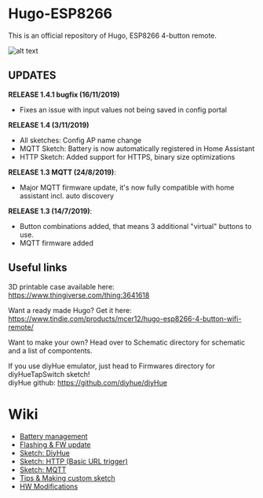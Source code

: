 # Hugo-ESP8266

This is an official repository of Hugo, ESP8266 4-button remote. 

![alt text](https://raw.githubusercontent.com/mcer12/Hugo-ESP8266/master/Images/hugo_numbered.png)

## UPDATES

**RELEASE 1.4.1 bugfix (16/11/2019)**
- Fixes an issue with input values not being saved in config portal 

**RELEASE 1.4 (3/11/2019)**
- All sketches: Config AP name change
- MQTT Sketch: Battery is now automatically registered in Home Assistant  
- HTTP Sketch: Added support for HTTPS, binary size optimizations  

**RELEASE 1.3 MQTT (24/8/2019)**:  
- Major MQTT firmware update, it's now fully compatible with home assistant incl. auto discovery  
  
**RELEASE 1.3 (14/7/2019)**:  
- Button combinations added, that means 3 additional "virtual" buttons to use.  
- MQTT firmware added

## Useful links
3D printable case available here:  
https://www.thingiverse.com/thing:3641618  

Want a ready made Hugo? Get it here:  
https://www.tindie.com/products/mcer12/hugo-esp8266-4-button-wifi-remote/  

Want to make your own? Head over to Schematic directory for schematic and a list of compontents.

If you use diyHue emulator, just head to Firmwares directory for diyHueTapSwitch sketch!  
diyHue github: https://github.com/diyhue/diyHue  

# Wiki
* [Battery management](https://github.com/mcer12/Hugo-ESP8266/wiki/Battery-management)
* [Flashing & FW update](https://github.com/mcer12/Hugo-ESP8266/wiki/Flashing-&-FW-update)
* [Sketch: DiyHue](https://github.com/mcer12/Hugo-ESP8266/wiki/Sketch:-DiyHue)
* [Sketch: HTTP (Basic URL trigger)](https://github.com/mcer12/Hugo-ESP8266/wiki/Sketch:-HTTP-(Basic-URL-trigger))
* [Sketch: MQTT](https://github.com/mcer12/Hugo-ESP8266/wiki/Sketch:-MQTT)
* [Tips & Making custom sketch](https://github.com/mcer12/Hugo-ESP8266/wiki/Tips-&-Making-custom-sketch)
* [HW Modifications](https://github.com/mcer12/Hugo-ESP8266/wiki/HW-Modifications)
